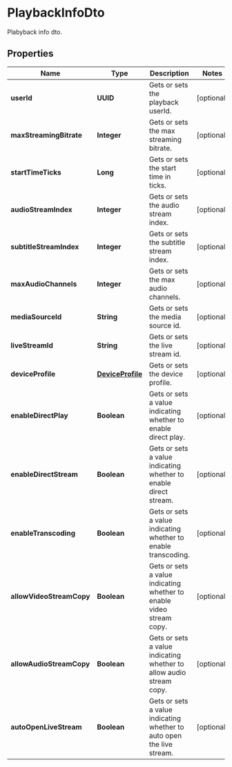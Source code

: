 

# PlaybackInfoDto

Plabyback info dto.

## Properties

| Name | Type | Description | Notes |
|------------ | ------------- | ------------- | -------------|
|**userId** | **UUID** | Gets or sets the playback userId. |  [optional] |
|**maxStreamingBitrate** | **Integer** | Gets or sets the max streaming bitrate. |  [optional] |
|**startTimeTicks** | **Long** | Gets or sets the start time in ticks. |  [optional] |
|**audioStreamIndex** | **Integer** | Gets or sets the audio stream index. |  [optional] |
|**subtitleStreamIndex** | **Integer** | Gets or sets the subtitle stream index. |  [optional] |
|**maxAudioChannels** | **Integer** | Gets or sets the max audio channels. |  [optional] |
|**mediaSourceId** | **String** | Gets or sets the media source id. |  [optional] |
|**liveStreamId** | **String** | Gets or sets the live stream id. |  [optional] |
|**deviceProfile** | [**DeviceProfile**](DeviceProfile.md) | Gets or sets the device profile. |  [optional] |
|**enableDirectPlay** | **Boolean** | Gets or sets a value indicating whether to enable direct play. |  [optional] |
|**enableDirectStream** | **Boolean** | Gets or sets a value indicating whether to enable direct stream. |  [optional] |
|**enableTranscoding** | **Boolean** | Gets or sets a value indicating whether to enable transcoding. |  [optional] |
|**allowVideoStreamCopy** | **Boolean** | Gets or sets a value indicating whether to enable video stream copy. |  [optional] |
|**allowAudioStreamCopy** | **Boolean** | Gets or sets a value indicating whether to allow audio stream copy. |  [optional] |
|**autoOpenLiveStream** | **Boolean** | Gets or sets a value indicating whether to auto open the live stream. |  [optional] |



